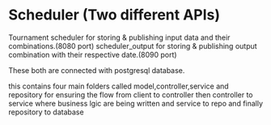 # Scheduler (Two different APIs)
Tournament scheduler for storing & publishing input data and their combinations.(8080 port)
scheduler_output for storing & publishing output combination with their respective date.(8090 port)

These both are connected with postgresql database.

this contains four main folders called model,controller,service and repository for ensuring the flow from client to controller then controller to service where business lgic are being written and service to repo and finally repository to database
